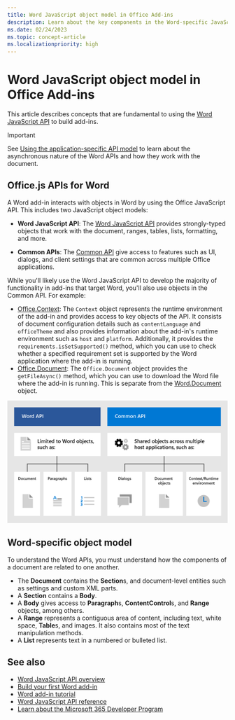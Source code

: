 ```yaml
---
title: Word JavaScript object model in Office Add-ins
description: Learn about the key components in the Word-specific JavaScript object model.
ms.date: 02/24/2023
ms.topic: concept-article
ms.localizationpriority: high
---
```


# Word JavaScript object model in Office Add-ins

This article describes concepts that are fundamental to using the [Word JavaScript API](../reference/overview/word-add-ins-reference-overview.md) to build add-ins.

> [!IMPORTANT]
> See [Using the application-specific API model](../develop/application-specific-api-model.md) to learn about the asynchronous nature of the Word APIs and how they work with the document.

## Office.js APIs for Word

A Word add-in interacts with objects in Word by using the Office JavaScript API. This includes two JavaScript object models:

* **Word JavaScript API**: The [Word JavaScript API](/javascript/api/word) provides strongly-typed objects that work with the document, ranges, tables, lists, formatting, and more.

* **Common APIs**: The [Common API](/javascript/api/office) give access to features such as UI, dialogs, and client settings that are common across multiple Office applications.

While you'll likely use the Word JavaScript API to develop the majority of functionality in add-ins that target Word, you'll also use objects in the Common API. For example:

* [Office.Context](/javascript/api/office/office.context): The `Context` object represents the runtime environment of the add-in and provides access to key objects of the API. It consists of document configuration details such as `contentLanguage` and `officeTheme` and also provides information about the add-in's runtime environment such as `host` and `platform`. Additionally, it provides the `requirements.isSetSupported()` method, which you can use to check whether a specified requirement set is supported by the Word application where the add-in is running.
* [Office.Document](/javascript/api/office/office.document): The `Office.Document` object provides the `getFileAsync()` method, which you can use to download the Word file where the add-in is running. This is separate from the [Word.Document](/javascript/api/word/word.document) object.

![Differences between the Word JS API and Common APIs.](../images/word-js-api-common-api.png)

## Word-specific object model

To understand the Word APIs, you must understand how the components of a document are related to one another.

* The **Document** contains the **Section**s, and document-level entities such as settings and custom XML parts.
* A **Section** contains a **Body**.
* A **Body** gives access to **Paragraph**s, **ContentControl**s, and **Range** objects, among others.
* A **Range** represents a contiguous area of content, including text, white space, **Table**s, and images. It also contains most of the text manipulation methods.
* A **List** represents text in a numbered or bulleted list.

## See also

* [Word JavaScript API overview](../reference/overview/word-add-ins-reference-overview.md)
* [Build your first Word add-in](../quickstarts/word-quickstart-yo.md)
* [Word add-in tutorial](../tutorials/word-tutorial.md)
* [Word JavaScript API reference](/javascript/api/word)
* [Learn about the Microsoft 365 Developer Program](https://aka.ms/m365devprogram)
